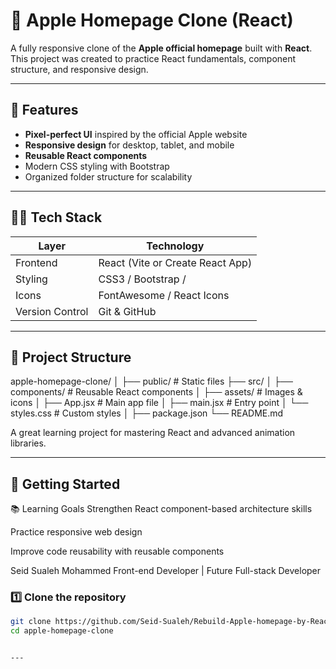 

# 🍏 Apple Homepage Clone (React)

A fully responsive clone of the **Apple official homepage** built with **React**.  
This project was created to practice React fundamentals, component structure, and responsive design.

---

## 📌 Features

- **Pixel-perfect UI** inspired by the official Apple website
- **Responsive design** for desktop, tablet, and mobile
- **Reusable React components**
- Modern CSS styling with Bootstrap
- Organized folder structure for scalability

---

## 🧑‍💻 Tech Stack

| Layer     | Technology |
|-----------|------------|
| Frontend  | React (Vite or Create React App) |
| Styling   | CSS3 / Bootstrap / 
| Icons     | FontAwesome / React Icons |
| Version Control | Git & GitHub |

---

## 📂 Project Structure
apple-homepage-clone/
│
├── public/ # Static files
├── src/
│ ├── components/ # Reusable React components
│ ├── assets/ # Images & icons
│ ├── App.jsx # Main app file
│ ├── main.jsx # Entry point
│ └── styles.css # Custom styles
│
├── package.json
└── README.md


A great learning project for mastering React and advanced animation libraries.

---

## 🚀 Getting Started
📚 Learning Goals
Strengthen React component-based architecture skills

Practice responsive web design

Improve code reusability with reusable components

Seid Sualeh Mohammed
Front-end Developer | Future Full-stack Developer

### 1️⃣ Clone the repository

```bash
git clone https://github.com/Seid-Sualeh/Rebuild-Apple-homepage-by-React/apple-homepage-clone.git
cd apple-homepage-clone


---



